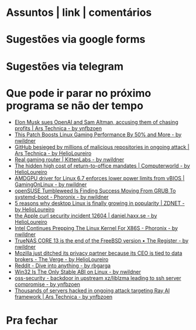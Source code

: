 Assuntos | link | comentários
=============================

Sugestões via google forms
==========================

Sugestões via telegram
======================

Que pode ir parar no próximo programa se não der tempo
=======================================================
* [Elon Musk sues OpenAI and Sam Altman, accusing them of chasing profits | Ars Technica - by ynfbzoen](https://arstechnica.com/ai/2024/03/elon-musk-sues-openai-and-sam-altman-accusing-them-of-chasing-profits/)
* [This Patch Boosts Linux Gaming Performance By 50% and More - by nwildner](https://news.itsfoss.com/linux-gaming-boost-driver/)
* [GitHub besieged by millions of malicious repositories in ongoing attack | Ars Technica - by HelioLoureiro](https://arstechnica.com/security/2024/02/github-besieged-by-millions-of-malicious-repositories-in-ongoing-attack/)
* [Real gaming router | KittenLabs - by nwildner](https://kittenlabs.de/real-gaming-router/)
* [The hidden high cost of return-to-office mandates | Computerworld - by HelioLoureiro](https://www.computerworld.com/article/3712843/the-hidden-high-cost-of-return-to-office-mandates.html)
* [AMDGPU driver for Linux 6.7 enforces lower power limits from vBIOS | GamingOnLinux - by nwildner](https://www.gamingonlinux.com/2024/03/amdgpu-driver-for-linux-67-enforces-lower-power-limits-from-vbios/)
* [openSUSE Tumbleweed Is Finding Success Moving From GRUB To systemd-boot - Phoronix - by nwildner](https://www.phoronix.com/news/Tumbleweed-systemd-boot-Success)
* [5 reasons why desktop Linux is finally growing in popularity | ZDNET - by HelioLoureiro](https://www.zdnet.com/article/5-reasons-why-desktop-linux-is-finally-growing-in-popularity/)
* [the Apple curl security incident 12604 | daniel.haxx.se - by HelioLoureiro](https://daniel.haxx.se/blog/2024/03/08/the-apple-curl-security-incident-12604/)
* [Intel Continues Prepping The Linux Kernel For X86S - Phoronix - by nwildner](https://www.phoronix.com/news/Linux-6.9-More-X86S)
* [TrueNAS CORE 13 is the end of the FreeBSD version • The Register - by nwildner](https://www.theregister.com/2024/03/18/truenas_abandons_freebsd/)
* [Mozilla just ditched its privacy partner because its CEO is tied to data brokers - The Verge - by HelioLoureiro](https://www.theverge.com/2024/3/22/24109116/mozilla-ends-onerep-data-removal-partnership)
* [Reddit - Dive into anything - by rbgarga](https://www.reddit.com/r/selfhosted/comments/1bouuv7/warning_vultr_a_major_cloud_provider_is_now/)
* [Win32 Is The Only Stable ABI on Linux - by nwildner](https://blog.hiler.eu/win32-the-only-stable-abi/)
* [oss-security - backdoor in upstream xz/liblzma leading to ssh server compromise - by ynfbzoen](https://www.openwall.com/lists/oss-security/2024/03/29/4)
* [Thousands of servers hacked in ongoing attack targeting Ray AI framework | Ars Technica - by ynfbzoen](https://arstechnica.com/security/2024/03/thousands-of-servers-hacked-in-ongoing-attack-targeting-ray-ai-framework/)

Pra fechar
==========


